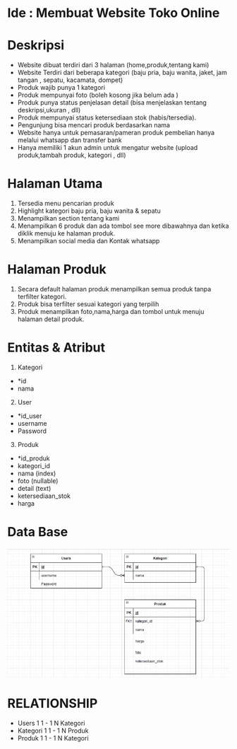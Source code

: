 # Ide : Membuat Website Toko Online 


# Deskripsi

* Website dibuat terdiri dari 3 halaman (home,produk,tentang kami)
* Website Terdiri dari beberapa kategori (baju pria, baju wanita, jaket, jam tangan , sepatu, kacamata, dompet)
* Produk wajib punya 1 kategori
* Produk mempunyai foto (boleh kosong jika belum ada )
* Produk punya status penjelasan detail (bisa menjelaskan tentang deskripsi,ukuran , dll)
* Produk mempunyai status ketersediaan stok (habis/tersedia).
* Pengunjung bisa mencari produk berdasarkan nama
* Website hanya untuk pemasaran/pameran produk pembelian hanya melalui whatsapp dan transfer bank
* Hanya memiliki 1 akun admin untuk mengatur website (upload produk,tambah produk, kategori , dll)

# Halaman Utama

1. Tersedia menu pencarian produk
2. Highlight kategori baju pria, baju wanita & sepatu
3. Menampilkan section tentang kami 
4. Menampilkan 6 produk dan ada tombol see more dibawahnya dan ketika diklik menuju ke halaman produk.
5. Menampilkan social media dan Kontak whatsapp

# Halaman Produk

1. Secara default halaman produk menampilkan semua produk tanpa terfilter kategori.
2. Produk bisa terfilter sesuai kategori yang terpilih
3. Produk menampilkan foto,nama,harga dan tombol untuk menuju halaman detail produk.

# Entitas & Atribut 

1. Kategori

- *id 
- nama

2. User 

- *id_user
- username
- Password

3. Produk 

- *id_produk
- kategori_id
- nama (index)
- foto (nullable)
- detail (text)
- ketersediaan_stok
- harga

# Data Base

<img src="erd.png">

#  RELATIONSHIP

- Users 1 1 - 1 N Kategori
- Kategori 1 1 - 1 N Produk
- Produk 1  1 - 1 N Kategori